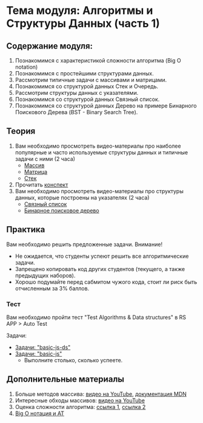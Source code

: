 # Тема модуля: Алгоритмы и Структуры Данных (часть 1)
## Содержание модуля:
1. Познакомимся с характеристикой сложности алгоритма (Big O notation)
2. Познакомимся с простейшими структурами данных.
3. Рассмотрим типичные задачи с массивами и матрицами.
4. Познакомимся со структурой данных Стек и Очередь.
5. Рассмотрим структуры данных с указателями.
6. Познакомимся со структурой данных Связный список.
7. Познакомимся со структурой данных Дерево на примере Бинарного Поискового Дерева (BST - Binary Search Tree).

## Теория 
1. Вам необходимо просмотреть видео-материалы про наиболее популярные и часто используемые структуры данных и типичные задачи с ними (2 часа)
    - [Массив](https://youtu.be/Jvm4ShU86yw)
    - [Матрица](https://youtu.be/r8uHNxrfCwc)
    - [Стек](https://youtu.be/TqlSlaMak8Y)
2. Прочитать [конспект](https://github.com/rolling-scopes-school/tasks/blob/master/tasks/materials/algorithms.md) 
3. Вам необходимо просмотреть видео-материалы про структуры данных, которые построены на указателях (2 часа)
    - [Связный список](https://youtu.be/NpcHTBOAId0)
    - [Бинарное поисковое дерево](https://youtu.be/fnqUD4FTE5Q)

## Практика 
Вам необходимо решить предложенные задачи.
Внимание! 
* Не ожидается, что студенты успеют решить все алгоритмические задачи.
* Запрещено копировать код других студентов (текущего, а также предыдущих наборов).
* Хорошо подумайте перед сабмитом чужого кода, стоит ли риск быть отчисленным за 3% баллов.

### Teст
Вам необходимо пройти тест "Test Algorithms & Data structures" в RS APP > Auto Test

Задачи:  
- [Задачи: "basic-js-ds"](https://github.com/AlreadyBored/basic-js-ds)
- [Задачи: "basic-js"](https://github.com/AlreadyBored/basic-js)
    - Выполните столько, сколько успеете.

## Дополнительные материалы
1. Больше методов массива: [видео на YouTube](https://youtu.be/d8c-JgbpMHs), [документация MDN](https://developer.mozilla.org/ru/docs/Web/JavaScript/Reference/Global_Objects/Array)
2. Интересные обходы массивов: [видео на YouTube](https://youtu.be/jM7aTyncf8Y)
3. Оценка сложности алгоритма: [ссылка 1](https://tproger.ru/articles/computational-complexity-explained/), [ссылка 2](https://tproger.ru/translations/algorithms-and-data-structures/)
4. [Big O нотация и AT](https://www.youtube.com/watch?v=luExFPwQVOY)
